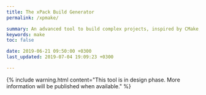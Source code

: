 ```yaml
---
title: The xPack Build Generator
permalink: /xpmake/

summary: An advanced tool to build complex projects, inspired by CMake, but with the configuration files in JSON and actions in JavaScript (in design phase).
keywords: make
toc: false

date: 2019-06-21 09:50:00 +0300
last_updated: 2019-07-04 19:09:23 +0300

---
```


{% include warning.html content="This tool is in design phase. More 
information will be published when available." %}
